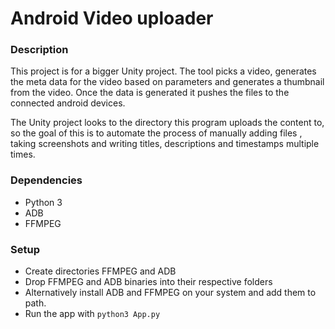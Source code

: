 # Android Video uploader

### Description

This project is for a bigger Unity project. The tool picks a video, generates the meta data for the video based on parameters
and generates a thumbnail from the video. Once the data is generated it pushes the files to the connected android devices.

The Unity project looks to the directory this program uploads the content to, so the goal of this is to automate the process of manually adding files
, taking screenshots and writing titles, descriptions and timestamps multiple times.

### Dependencies

- Python 3
- ADB
- FFMPEG

### Setup

- Create directories FFMPEG and ADB
- Drop FFMPEG and ADB binaries into their respective folders
- Alternatively install ADB and FFMPEG on your system and add them to path.
- Run the app with ```python3 App.py```

